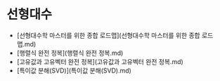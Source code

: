 # 선형대수

- [선형대수학 마스터를 위한 종합 로드맵](선형대수학 마스터를 위한 종합 로드맵.md)
- [행렬식 완전 정복](행렬식 완전 정복.md)
- [고유값과 고유벡터 완전 정복](고유값과 고유벡터 완전 정복.md)
- [특이값 분해(SVD)](특이값 분해(SVD).md)
